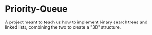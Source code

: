 # Priority-Queue
A project meant to teach us how to implement binary search trees and linked lists, combining the two to create a "3D" structure.
